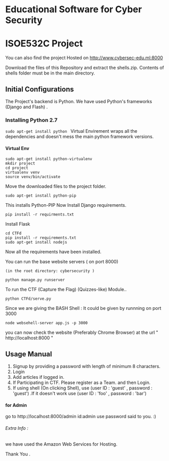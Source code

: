 # Educational Software for Cyber Security
# ISOE532C Project
You can also find the project Hosted on http://www.cybersec-edu.ml:8000


Download the files of this Repository and extract the shells.zip. Contents of shells folder must be in the main directory.
## Initial Configurations
The Project's backend is Python.
We have used Python's frameworks (Django and Flash) .

### Installing Python 2.7
```sudo apt-get install python ```
Virtual Envirement wraps all the dependencies and doesn't mess the main python framework versions.
#### Virtual Env
```
sudo apt-get install python-virtualenv
mkdir project
cd project
virtualenv venv
source venv/bin/activate
```
Move the downloaded files to the project folder.
```
sudo apt-get install python-pip
```
This installs Python-PIP
Now Install Django requirements.
```
pip install -r requirments.txt

```
Install Flask
```
cd CTFd
pip install -r requirements.txt
sudo apt-get install nodejs
```
Now all the requirements have been installed.

You can run the base website servers  (  on port 8000)
```
(in the root directory: cybersecurity ) 

python manage.py runserver
```
To run the CTF (Capture the Flag) (Quizzes-like) Module..
```
python CTFd/serve.py
```
Since we are giving the BASH Shell : It could be given by runnning on port 3000
```
node websehell-server app.js -p 3000
```

you can now check the website (Preferably Chrome Browser)
at the url  "  http://localhost:8000 "
## Usage Manual
1. Signup by providing a password with length of minimum 8 characters.
2. Login
3. Add articles if logged in.
4. If Participating in CTF. Please register as a Team. and then Login.
5. If using shell (On clicking Shell),  use  (user ID : 'guest' , password : 'guest') .If it doesn't work use (user ID : 'foo' , password : 'bar') 

#### for Admin 
go to  http://localhost:8000/admin
        id:admin
        use password said to you. :)
       
###### Extra Info : 
we have used the Amazon Web Services for Hosting.

Thank You .
